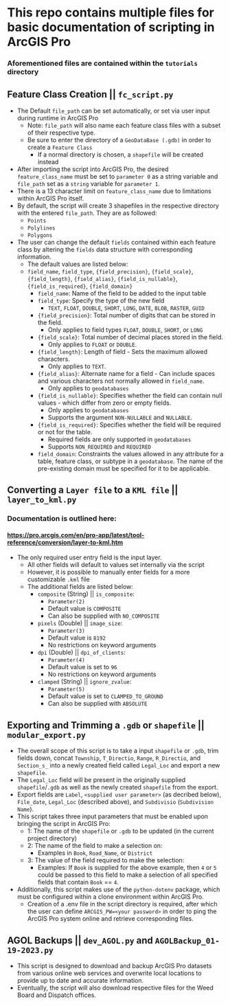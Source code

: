 # This repo contains multiple files for basic documentation of scripting in ArcGIS Pro

### Aforementioned files are contained within the `tutorials` directory

## Feature Class Creation || `fc_script.py`
* The Default `file_path` can be set automatically, or set via user input during runtime in ArcGIS Pro
  * Note: `file_path` will also name each feature class files with a subset of their respective type.
  * Be sure to enter the directory of a `GeoDataBase (.gdb)` in order to create a `Feature Class`
    * If a normal directory is chosen, a `shapefile` will be created instead
* After importing the script into ArcGIS Pro, the desired `feature_class_name` must be set to `parameter 0` as a string variable and `file_path` set as a `string` variable for `parameter 1`.
* There is a 13 character limit on `feature_class_name` due to limitations within ArcGIS Pro itself.
* By default, the script will create 3 shapefiles in the respective directory with the entered `file_path`. They are as followed:
  * `Points`
  * `Polylines`
  * `Polygons`
* The user can change the default `fields` contained within each feature class by altering the `fields` data structure with corresponding information.
  * The default values are listed below:
  * `field_name`, `field_type`, `{field_precision}`, `{field_scale}`, `{field_length}`, `{field_alias}`, `{field_is_nullable}`, `{field_is_required}`, `{field_domain}`
    * `field_name`: Name of the field to be added to the input table
    * `field_type`: Specify the type of the new field
      * `TEXT`, `FLOAT`, `DOUBLE`, `SHORT`, `LONG`, `DATE`, `BLOB`, `RASTER`, `GUID`
    * `{field_precision}`: Total number of digits that can be stored in the field. 
      * Only applies to field types `FLOAT`, `DOUBLE`, `SHORT`, or `LONG`
    * `{field_scale}`: Total number of decimal places stored in the field.
      * Only applies to `FLOAT` or `DOUBLE`.
    * `{field_length}`: Length of field - Sets the maximum allowed characters.
      * Only applies to `TEXT`.
    * `{field_alias}`: Alternate name for a field - Can include spaces and various characters not normally allowed in `field_name`.
      * Only applies to `geodatabases`
    * `{field_is_nullable}`: Specifies whether the field can contain null values - which differ from zero or empty fields.
      * Only applies to `geodatabases`
      * Supports the argument `NON-NULLABLE` and `NULLABLE`.
    * `{field_is_required}`: Specifies whether the field will be required or not for the table.
      * Required fields are only supported in `geodatabases`
      * Supports `NON_REQUIRED` and `REQUIRED`
    * `field_domain`: Constraints the values allowed in any attribute for a table, feature class, or subtype in a `geodatabase`. The name of the pre-existing domain must be specified for it to be applicable.
    
    
## Converting a `Layer file` to a `KML file` || `layer_to_kml.py`
### Documentation is outlined here:
#### https://pro.arcgis.com/en/pro-app/latest/tool-reference/conversion/layer-to-kml.htm

* The only required user entry field is the input layer.
  * All other fields will default to values set internally via the script
  * However, it is possible to manually enter fields for a more customizable `.kml` file
  * The additional fields are listed below:
    * `composite` (String) || `is_composite`:
      * `Parameter(2)`
      * Default value is `COMPOSITE`
      * Can also be supplied with `NO_COMPOSITE`
    * `pixels` (Double) || `image_size`:
      * `Parameter(3)`
      * Default value is `8192`
      * No restrictions on keyword arguments
    * `dpi` (Double) || `dpi_of_clients`:
      * `Parameter(4)`
      * Default value is set to `96`
      * No restrictions on keyword arguments
    * `clamped` (String) || `ignore_zvalue`:
      * `Parameter(5)`
      * Default value is set to `CLAMPED_TO_GROUND`
      * Can also be supplied with `ABSOLUTE`

## Exporting and Trimming a `.gdb` or `shapefile` || `modular_export.py`
* The overall scope of this script is to take a input `shapefile` or `.gdb`, trim fields down, concat `Township`, `T_Directio`, `Range`, `R_Directio`, and `Section_s_` into a newly created field called `Legal_Loc` and export a new `shapefile`.
* The `Legal_Loc` field will be present in the originally supplied `shapefile`/`.gdb` as well as the newly created `shapefile` from the export.
* Export fields are `Label`, `<supplied user parameter>` (as decribed below), `File_date`, `Legal_Loc` (described above), and `Subdivisio` (`Subdivision Name`).
* This script takes three input parameters that must be enabled upon bringing the script in ArcGIS Pro:
  - 1: The name of the `shapefile` or `.gdb` to be updated (in the current project directory) 
  - 2: The name of the field to make a selection on:
    * Examples in `Book`, `Road_Name`, or `District`
  - 3: The value of the field required to make the selection:
    * Examples: If `Book` is supplied for the above example, then `4` or `5` could be passed to this field to make a selection of all specified fields that contain `Book` == `4`. 
* Additionally, this script makes use of the `python-dotenv` package, which must be configured within a clone environment within ArcGIS Pro. 
  * Creation of a .env file in the script directory is required, after which the user can define `ARCGIS_PW=<your password>` in order to ping the ArcGIS Pro system online and retrieve corresponding files. 

## AGOL Backups || `dev_AGOL.py` and `AGOLBackup_01-19-2023.py`
* This script is designed to download and backup ArcGIS Pro datasets from various online web services and overwrite local locations to provide up to date and accurate information.
* Eventually, the script will also download respective files for the Weed Board and Dispatch offices.